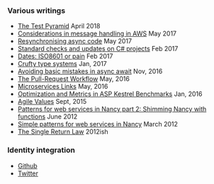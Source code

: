 ### Various writings

 * [The Test Pyramid](./TestPyramid) April 2018
 * [Considerations in message handling in AWS](./AwsMessageHandling) May 2017
 * [Resynchronising async code](./AsyncResync) May 2017
 * [Standard checks and updates on C# projects](./StandardChecks) Feb 2017
 * [Dates: ISO8601 or pain](./iso8601) Feb 2017
 * [Crufty type systems](./CruftyTypeSystems) Jan, 2017
 * [Avoiding basic mistakes in async await](./AsyncBasicMistakes) Nov, 2016
 * [The Pull-Request Workflow](./PullRequestWorkflow) May, 2016
 * [Microservices Links](./MicroservicesLinks) May, 2016
 * [Optimization and Metrics in ASP Kestrel Benchmarks](./OptimizationAndMetrics) Jan, 2016
 * [Agile Values](./AgileValues) Sept, 2015
 * [Patterns for web services in Nancy part 2: Shimming Nancy with functions](./NancyWebServicePatterns2) June 2012
 * [Simple patterns for web services in Nancy](./NancyWebServicePatterns) March 2012
 * [The Single Return Law](./TheSingleReturnLaw) 2012ish
 
### Identity integration
 
 * [Github](https://github.com/AnthonySteele/)
 * [Twitter](https://twitter.com/AnthonySteele)